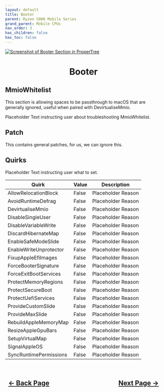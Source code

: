 ```yaml
---
layout: default
title: Booter
parent: Ryzen 5000 Mobile Series
grand_parent: Mobile CPUs
nav_order: 3
has_children: false
has_toc: false
---
```


<style>
  .navigation-container {
    display: flex;
    justify-content: space-between;
    align-items: center;
    width: 100%;
  }
  
  .nav-button {
    margin: 10px;
  }

  .section-title{
    text-align: center
  }

  .key-title{
    text-align: left
  }
</style>

<a align="center" href=""><img src="../../../../../assets/" alt="Screenshot of Booter Section in ProperTree"></a>

<h1 class="section-title">Booter</h1>

<h2 class="key-title">MmioWhitelist</h2>

This section is allowing spaces to be passthrough to macOS that are generally ignored, useful when paired with DevirtualiseMmio.

Placeholder Text instructing user about troubleshooting MmioWhitelist.

<h2 class="key-title">Patch</h2>

This contains general patches, for us, we can ignore this.

<h2 class="key-title">Quirks</h2>

Placeholder Text instructing user what to set.

| Quirk  | Value | Description | 
| ----- | ----- | ----- |
| AllowRelocationBlock | False | Placeholder Reason |
| AvoidRuntimeDefrag | False | Placeholder Reason |
| DevirtualiseMmio | False | Placeholder Reason |
| DisableSingleUser | False | Placeholder Reason |
| DisableVariableWrite | False | Placeholder Reason |
| DiscardHibernateMap | False | Placeholder Reason |
| EnableSafeModeSlide | False | Placeholder Reason |
| EnableWriteUnprotector | False | Placeholder Reason |
| FixupAppleEfiImages | False | Placeholder Reason |
| ForceBooterSignature | False | Placeholder Reason |
| ForceExitBootServices | False | Placeholder Reason |
| ProtectMemoryRegions | False | Placeholder Reason |
| ProtectSecureBoot | False | Placeholder Reason |
| ProtectUefiServices | False | Placeholder Reason |
| ProvideCustomSlide | False | Placeholder Reason |
| ProvideMaxSlide | False | Placeholder Reason |
| RebuildAppleMemoryMap | False | Placeholder Reason |
| ResizeAppleGpuBars | False | Placeholder Reason |
| SetupVirtualMap | False | Placeholder Reason |
| SignalAppleOS | False | Placeholder Reason |
| SyncRuntimePermissions | False | Placeholder Reason |

<h2 align="center">
  <br>
  <div class="navigation-container">
    <a class="nav-button" href="../02-ACPI/">&larr; Back Page</a>
    <a class="nav-button" href="../04-DeviceProperties/">Next Page &rarr;</a>
  </div>
  <br>
</h2>
